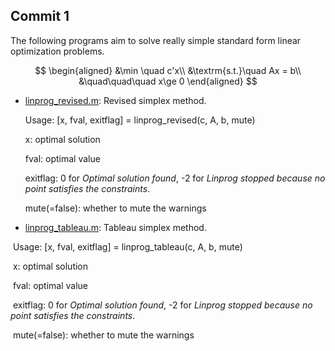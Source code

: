 ## Commit 1

The following programs aim to solve really simple standard form linear optimization problems.  

$$
\begin{aligned}
&\min \quad c'x\\
&\textrm{s.t.}\quad  Ax = b\\
&\quad\quad\quad x\ge 0
\end{aligned}
$$


- [linprog_revised.m](linprog_revised.m): Revised simplex method. 

  Usage: [x, fval, exitflag] = linprog_revised(c, A, b, mute)

  x: optimal solution

  fval: optimal value

  exitflag: 0 for *Optimal solution found*, -2 for *Linprog stopped because no point satisfies the constraints*.

  mute(=false): whether to mute the warnings

- [linprog_tableau.m](linprog_tableau.m): Tableau simplex method. 

​		Usage: [x, fval, exitflag] = linprog_tableau(c, A, b, mute)

​		x: optimal solution

​		fval: optimal value

​		exitflag: 0 for *Optimal solution found*, -2 for *Linprog stopped because no point satisfies the constraints*.

​		mute(=false): whether to mute the warnings



